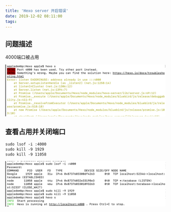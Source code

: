```yaml
---
title: 'Hexo server 开启错误'
date: 2019-12-02 08:11:00
tags:
---
```


## 问题描述
4000端口被占用

![](https://raw.githubusercontent.com/qpyghb/GraphBed/master/img/20191202081531.png)

## 查看占用并关闭端口
```
sudo lsof -i :4000
sudo kill -9 1929
sudo kill -9 11058
```
![](https://raw.githubusercontent.com/qpyghb/GraphBed/master/img/20191202081013.png)